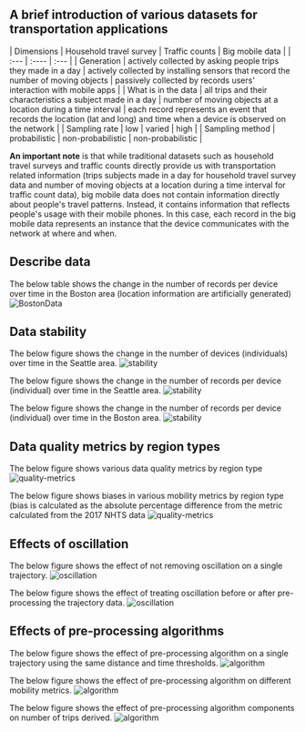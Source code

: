 ## A brief introduction of various datasets for transportation applications

| Dimensions      | Household travel survey | Traffic counts | Big mobile data |
| :---        |    :----   |          :--- |
| Generation      | actively collected by asking people trips they made in a day | actively collected by installing sensors that record the number of moving objects   | passively collected by records users' interaction with mobile apps |
| What is in the data   | all trips and their characteristics a subject made in a day | number of moving objects at a location during a time interval  | each record represents an event that records the location (lat and long) and time when a device is observed on the network |
| Sampling rate | low | varied | high |
| Sampling method | probabilistic | non-probabilistic | non-probabilistic |

**An important note** is that while traditional datasets such as  household travel surveys and traffic counts directly provide us with transportation related information (trips subjects made in a day for household travel survey data and number of moving objects at a location during a time interval for traffic count data), big mobile data does not contain information directly about people's travel patterns. Instead, it contains information that reflects people's usage with their mobile phones. In this case, each record in the big mobile data represents an instance that the device communicates with the network at where and when. 


## Describe data
The below table shows the change in the number of records per device over time in the Boston area (location information are artificially generated)
![BostonData](https://github.com/bigdata4mobility/bigdata4mobility.github.io/blob/main/assets/describe-data-boston.png)

## Data stability
The below figure shows the change in the number of devices (individuals) over time in the Seattle area. 
![stability](https://github.com/bigdata4mobility/bigdata4mobility.github.io/blob/main/assets/data-stability-seattle.jpg)

The below figure shows the change in the number of records per device (individual) over time in the Seattle area. 
![stability](https://github.com/bigdata4mobility/bigdata4mobility.github.io/blob/main/assets/data-stability-seattle2.jpg)

The below figure shows the change in the number of records per device (individual) over time in the Boston area. 
![stability](https://github.com/bigdata4mobility/bigdata4mobility.github.io/blob/main/assets/data-stability-boston.png)

## Data quality metrics by region types
The below figure shows various data quality metrics by region type
![quality-metrics](https://github.com/bigdata4mobility/bigdata4mobility.github.io/blob/main/assets/data-quality-metrics-by-region-type.png)

The below figure shows biases in various mobility metrics by region type (bias is calculated as the absolute percentage difference from the metric calculated from the 2017 NHTS data
![quality-metrics](https://github.com/bigdata4mobility/bigdata4mobility.github.io/blob/main/assets/biases-in-mobility-metric-by-region-type.png)

## Effects of oscillation
The below figure shows the effect of not removing oscillation on a single trajectory. 
![oscillation](https://github.com/bigdata4mobility/bigdata4mobility.github.io/blob/main/assets/effect-of-oscillation.png)

The below figure shows the effect of treating oscillation before or after pre-processing the trajectory data. 
![oscillation](https://github.com/bigdata4mobility/bigdata4mobility.github.io/blob/main/assets/effect-of-pre-or-post-oscillation-treatment.png)

## Effects of pre-processing algorithms
The below figure shows the effect of pre-processing algorithm on a single trajectory using the same distance and time thresholds. 
![algorithm](https://github.com/bigdata4mobility/bigdata4mobility.github.io/blob/main/assets/effect-of-algorithm.png)

The below figure shows the effect of pre-processing algorithm on different mobility metrics. 
![algorithm](https://github.com/bigdata4mobility/bigdata4mobility.github.io/blob/main/assets/effect-of-algorithm-on-mobility-metric.png)

The below figure shows the effect of pre-processing algorithm components on number of trips derived. 
![algorithm](https://github.com/bigdata4mobility/bigdata4mobility.github.io/blob/main/assets/effect-of-algorithm-components-on-trips.png)